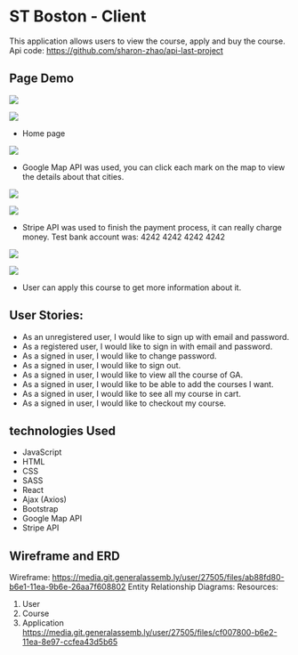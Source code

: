 # ST Boston - Client
This application allows users to view the course, apply and buy the course.
Api code: https://github.com/sharon-zhao/api-last-project

## Page Demo

![](https://user-images.githubusercontent.com/62820094/94218955-a3dd1e80-feb3-11ea-8811-d000f84d2d8f.png)

![](https://user-images.githubusercontent.com/62820094/94219289-7d6bb300-feb4-11ea-9f58-c54a9228dfe4.png)
- Home page

![](https://user-images.githubusercontent.com/62820094/94219146-1c43df80-feb4-11ea-95a7-f47aaa684d58.png)
- Google Map API was used, you can click each mark on the map to view the details about that cities.

![](https://user-images.githubusercontent.com/62820094/94219344-9f653580-feb4-11ea-8efe-70e7a3c48260.png)

![](https://user-images.githubusercontent.com/62820094/94219347-a12ef900-feb4-11ea-8740-eaf8ffdf99c3.png)
- Stripe API was used to finish the payment process, it can really charge money. Test bank account was: 4242 4242 4242 4242

![](https://user-images.githubusercontent.com/62820094/94220095-3e3e6180-feb6-11ea-919d-9f503658c5ca.png)

![](https://user-images.githubusercontent.com/62820094/94220098-40082500-feb6-11ea-9162-fcf17acf0086.png)
- User can apply this course to get more information about it.

## User Stories:
- As an unregistered user, I would like to sign up with email and password.
- As a registered user, I would like to sign in with email and password.
- As a signed in user, I would like to change password.
- As a signed in user, I would like to sign out.
- As a signed in user, I would like to view all the course of GA.
- As a signed in user, I would like to be able to add the courses I want.
- As a signed in user, I would like to see all my course in cart.
- As a signed in user, I would like to checkout my course.

## technologies Used

- JavaScript
- HTML
- CSS
- SASS
- React
- Ajax (Axios)
- Bootstrap
- Google Map API
- Stripe API

## Wireframe and ERD
Wireframe:
https://media.git.generalassemb.ly/user/27505/files/ab88fd80-b6e1-11ea-9b6e-26aa7f608802
Entity Relationship Diagrams:
Resources:
  1. User
  2. Course
  3. Application
https://media.git.generalassemb.ly/user/27505/files/cf007800-b6e2-11ea-8e97-ccfea43d5b65
